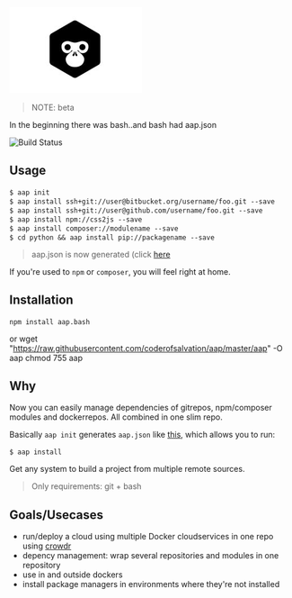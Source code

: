 <img alt="" src="doc/logo.jpg"/>

> NOTE: beta

In the beginning there was bash..and bash had aap.json

![Build Status](https://travis-ci.org/coderofsalvation/aap.svg?branch=master)

## Usage

    $ aap init
    $ aap install ssh+git://user@bitbucket.org/username/foo.git --save
    $ aap install ssh+git://user@github.com/username/foo.git --save
    $ aap install npm://css2js --save 
    $ aap install composer://modulename --save 
    $ cd python && aap install pip://packagename --save 

> aap.json is now generated (click [here](doc/aap.json) 

If you're used to `npm` or `composer`, you will feel right at home.

## Installation

    npm install aap.bash

or 
    wget "https://raw.githubusercontent.com/coderofsalvation/aap/master/aap" -O aap
    chmod 755 aap

## Why

Now you can easily manage dependencies of gitrepos, npm/composer modules and dockerrepos.
All combined in one slim repo.

Basically `aap init` generates `aap.json` like [this](doc/aap.json), which allows you to run:

    $ aap install

Get any system to build a project from multiple remote sources.

> Only requirements: git + bash

## Goals/Usecases 

* run/deploy a cloud using multiple Docker cloudservices in one repo using [crowdr](https://github.com/polonskiy/crowdr)
* depency management: wrap several repositories and modules in one repository
* use in and outside dockers 
* install package managers in environments where they're not installed
